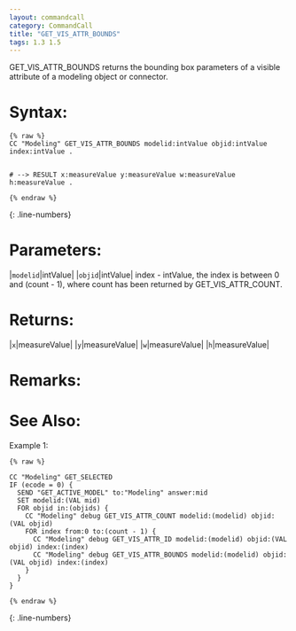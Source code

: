 ```yaml
---
layout: commandcall
category: CommandCall
title: "GET_VIS_ATTR_BOUNDS"
tags: 1.3 1.5
---
```


GET_VIS_ATTR_BOUNDS returns the bounding box parameters of a visible attribute of a modeling object or connector.

# Syntax:  

```adoscript
{% raw %}
CC "Modeling" GET_VIS_ATTR_BOUNDS modelid:intValue objid:intValue index:intValue .


# --> RESULT x:measureValue y:measureValue w:measureValue h:measureValue .

{% endraw %}
```
{: .line-numbers}

# Parameters:  

|`modelid`|intValue|
|`objid`|intValue|
index - intValue, the index is between 0 and (count - 1), where count has been returned by GET_VIS_ATTR_COUNT.

# Returns:  

|`x`|measureValue|
|`y`|measureValue|
|`w`|measureValue|
|`h`|measureValue|

# Remarks:



# See Also:  



Example 1:

```adoscript
{% raw %}

CC "Modeling" GET_SELECTED
IF (ecode = 0) {
  SEND "GET_ACTIVE_MODEL" to:"Modeling" answer:mid
  SET modelid:(VAL mid)
  FOR objid in:(objids) {
    CC "Modeling" debug GET_VIS_ATTR_COUNT modelid:(modelid) objid:(VAL objid)
    FOR index from:0 to:(count - 1) {
      CC "Modeling" debug GET_VIS_ATTR_ID modelid:(modelid) objid:(VAL objid) index:(index)
      CC "Modeling" debug GET_VIS_ATTR_BOUNDS modelid:(modelid) objid:(VAL objid) index:(index)
    }
  }
}

{% endraw %}
```
{: .line-numbers}


